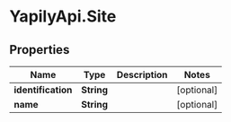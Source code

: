 # YapilyApi.Site

## Properties

Name | Type | Description | Notes
------------ | ------------- | ------------- | -------------
**identification** | **String** |  | [optional] 
**name** | **String** |  | [optional] 


